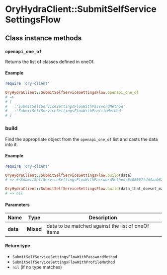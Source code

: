 # OryHydraClient::SubmitSelfServiceSettingsFlow

## Class instance methods

### `openapi_one_of`

Returns the list of classes defined in oneOf.

#### Example

```ruby
require 'ory-client'

OryHydraClient::SubmitSelfServiceSettingsFlow.openapi_one_of
# =>
# [
#   :'SubmitSelfServiceSettingsFlowWithPasswordMethod',
#   :'SubmitSelfServiceSettingsFlowWithProfileMethod'
# ]
```

### build

Find the appropriate object from the `openapi_one_of` list and casts the data into it.

#### Example

```ruby
require 'ory-client'

OryHydraClient::SubmitSelfServiceSettingsFlow.build(data)
# => #<SubmitSelfServiceSettingsFlowWithPasswordMethod:0x00007fdd4aab02a0>

OryHydraClient::SubmitSelfServiceSettingsFlow.build(data_that_doesnt_match)
# => nil
```

#### Parameters

| Name | Type | Description |
| ---- | ---- | ----------- |
| **data** | **Mixed** | data to be matched against the list of oneOf items |

#### Return type

- `SubmitSelfServiceSettingsFlowWithPasswordMethod`
- `SubmitSelfServiceSettingsFlowWithProfileMethod`
- `nil` (if no type matches)


